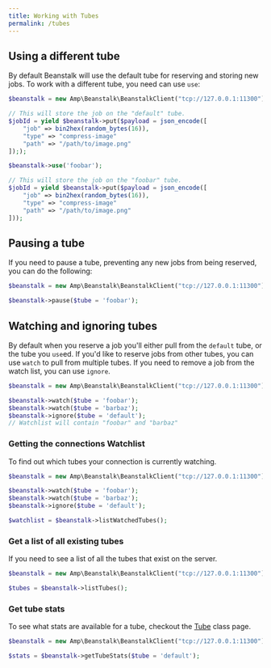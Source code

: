 ```yaml
---
title: Working with Tubes
permalink: /tubes
---
```


## Using a different tube

By default Beanstalk will use the default tube for reserving and storing new jobs. To work with a different tube, you need can use `use`:

```php
$beanstalk = new Amp\Beanstalk\BeanstalkClient("tcp://127.0.0.1:11300");

// This will store the job on the "default" tube.
$jobId = yield $beanstalk->put($payload = json_encode([
    "job" => bin2hex(random_bytes(16)),
    "type" => "compress-image"
    "path" => "/path/to/image.png"
]););

$beanstalk->use('foobar');

// This will store the job on the "foobar" tube.
$jobId = yield $beanstalk->put($payload = json_encode([
    "job" => bin2hex(random_bytes(16)),
    "type" => "compress-image"
    "path" => "/path/to/image.png"
]));
```

## Pausing a tube

If you need to pause a tube, preventing any new jobs from being reserved, you can do the following:

```php
$beanstalk = new Amp\Beanstalk\BeanstalkClient("tcp://127.0.0.1:11300");

$beanstalk->pause($tube = 'foobar');
```

## Watching and ignoring tubes

By default when you reserve a job you'll either pull from the `default` tube, or the tube you `use`ed. If you'd like to reserve jobs from other tubes, you can use `watch` to pull from multiple tubes. If you need to remove a job from the watch list, you can use `ignore`.

```php
$beanstalk = new Amp\Beanstalk\BeanstalkClient("tcp://127.0.0.1:11300");

$beanstalk->watch($tube = 'foobar');
$beanstalk->watch($tube = 'barbaz');
$beanstalk->ignore($tube = 'default');
// Watchlist will contain "foobar" and "barbaz"
```

### Getting the connections Watchlist

To find out which tubes your connection is currently watching.

```php
$beanstalk = new Amp\Beanstalk\BeanstalkClient("tcp://127.0.0.1:11300");

$beanstalk->watch($tube = 'foobar');
$beanstalk->watch($tube = 'barbaz');
$beanstalk->ignore($tube = 'default');

$watchlist = $beanstalk->listWatchedTubes();
```

### Get a list of all existing tubes

If you need to see a list of all the tubes that exist on the server.

```php
$beanstalk = new Amp\Beanstalk\BeanstalkClient("tcp://127.0.0.1:11300");

$tubes = $beanstalk->listTubes();
```

### Get tube stats

To see what stats are available for a tube, checkout the [Tube](classes/tube) class page.

```php
$beanstalk = new Amp\Beanstalk\BeanstalkClient("tcp://127.0.0.1:11300");

$stats = $beanstalk->getTubeStats($tube = 'default');
```
